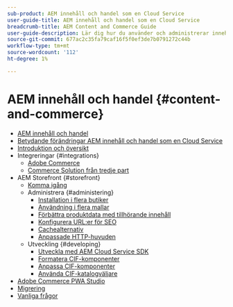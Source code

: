 ```yaml
---
sub-product: AEM innehåll och handel som en Cloud Service
user-guide-title: AEM innehåll och handel som en Cloud Service
breadcrumb-title: AEM Content and Commerce Guide
user-guide-description: Lär dig hur du använder och administrerar innehåll och handel i Experience Manager som en Cloud Service.
source-git-commit: 677ac2c35fa79caf16f5f0ef3de7b0791272c44b
workflow-type: tm+mt
source-wordcount: '112'
ht-degree: 1%

---
```



# AEM innehåll och handel {#content-and-commerce}

+ [AEM innehåll och handel](/help/commerce-cloud/home.md)
+ [Betydande förändringar AEM innehåll och handel som en Cloud Service](changes.md)
+ [Introduktion och översikt](introduction.md)
+ Integreringar {#integrations}
   + [Adobe Commerce](integrating/magento.md)
   + [Commerce Solution från tredje part](integrating/third-party.md)
+ AEM Storefront {#storefront}
   + [Komma igång](getting-started.md)
   + Administrera {#administering}
      + [Installation i flera butiker](configuring/multi-store-setup.md)
      + [Användning i flera mallar](configuring/multi-template-usage.md)
      + [Förbättra produktdata med tillhörande innehåll](configuring/enrich-product-associated-content.md)
      + [Konfigurera URL:er för SEO](configuring/advanced-url-configuration.md)
      + [Cachealternativ](configuring/caching.md)
      + [Anpassade HTTP-huvuden](/help/commerce-cloud/configuring/custom-http-headers.md)
   + Utveckling {#developing}
      + [Utveckla med AEM Cloud Service SDK](develop.md)
      + [Formatera CIF-komponenter](customizing/style-cif-component.md)
      + [Anpassa CIF-komponenter](customizing/customize-cif-components.md)
      + [Använda CIF-katalogväljare](customizing/use-cif-pickers.md)
+ [Adobe Commerce PWA Studio](/help/commerce-cloud/pwa-studio/getting-started.md)
+ [Migrering](migration.md)
+ [Vanliga frågor](faq.md)
